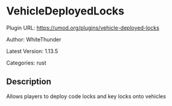 # VehicleDeployedLocks

Plugin URL: https://umod.org/plugins/vehicle-deployed-locks

Author: WhiteThunder

Latest Version: 1.13.5

Categories: rust

## Description

Allows players to deploy code locks and key locks onto vehicles
